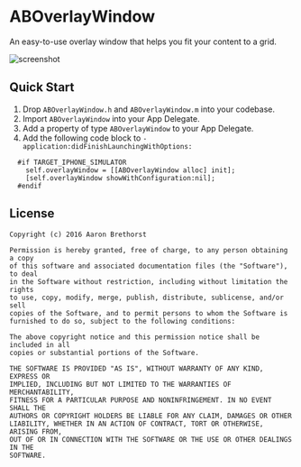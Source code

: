# ABOverlayWindow

An easy-to-use overlay window that helps you fit your content to a grid.

![screenshot](https://raw.github.com/aaronbrethorst/ABOverlayWindow/master/screenshot.png)

## Quick Start

1. Drop `ABOverlayWindow.h` and `ABOverlayWindow.m` into your codebase.
2. Import `ABOverlayWindow` into your App Delegate.
3. Add a property of type `ABOverlayWindow` to your App Delegate.
4. Add the following code block to `-application:didFinishLaunchingWithOptions:`

```
  #if TARGET_IPHONE_SIMULATOR
    self.overlayWindow = [[ABOverlayWindow alloc] init];
    [self.overlayWindow showWithConfiguration:nil];
  #endif
```

## License

    Copyright (c) 2016 Aaron Brethorst

    Permission is hereby granted, free of charge, to any person obtaining a copy
    of this software and associated documentation files (the "Software"), to deal
    in the Software without restriction, including without limitation the rights
    to use, copy, modify, merge, publish, distribute, sublicense, and/or sell
    copies of the Software, and to permit persons to whom the Software is
    furnished to do so, subject to the following conditions:

    The above copyright notice and this permission notice shall be included in all
    copies or substantial portions of the Software.

    THE SOFTWARE IS PROVIDED "AS IS", WITHOUT WARRANTY OF ANY KIND, EXPRESS OR
    IMPLIED, INCLUDING BUT NOT LIMITED TO THE WARRANTIES OF MERCHANTABILITY,
    FITNESS FOR A PARTICULAR PURPOSE AND NONINFRINGEMENT. IN NO EVENT SHALL THE
    AUTHORS OR COPYRIGHT HOLDERS BE LIABLE FOR ANY CLAIM, DAMAGES OR OTHER
    LIABILITY, WHETHER IN AN ACTION OF CONTRACT, TORT OR OTHERWISE, ARISING FROM,
    OUT OF OR IN CONNECTION WITH THE SOFTWARE OR THE USE OR OTHER DEALINGS IN THE
    SOFTWARE.
